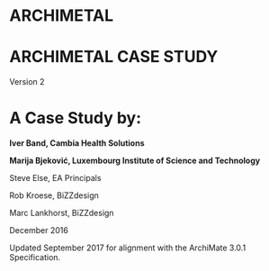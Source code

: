# ARCHIMETAL

# ARCHIMETAL CASE STUDY
Version 2
# A Case Study by:

**Iver Band, Cambia Health Solutions**
 
 
**Marija Bjeković, Luxembourg Institute of Science and Technology**
     
       
Steve Else, EA Principals
   
   
  
Rob Kroese, BiZZdesign
    
    
   
Marc Lankhorst, BiZZdesign


December 2016
       
       
    
    

Updated September 2017 for alignment with the ArchiMate 3.0.1 Specification.

